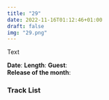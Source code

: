 ```yaml
---
title: "29"
date: 2022-11-16T01:12:46+01:00
draft: false
img: "29.png"
---
```


Text

**Date**: 
**Length**: 
**Guest**:   
**Release of the month**: 

<div>

</div>

### Track List